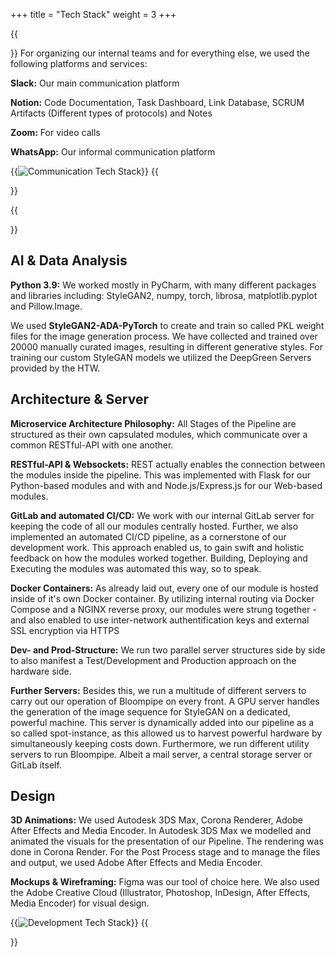 +++
title = "Tech Stack"
weight = 3
+++

{{<section title="Organisation and Communication">}}
For organizing our internal teams and for everything else, we used the following platforms and services:

**Slack:**
Our main communication platform

**Notion:**
Code Documentation, Task Dashboard, Link Database, SCRUM Artifacts (Different types of protocols) and Notes

**Zoom:**
For video calls

**WhatsApp:**
Our informal communication platform

{{<image src="img-techstack-com.png" alt="Communication Tech Stack" caption="Communication Tech Stack">}}
{{</section>}}

{{<section title="Development">}}
## AI & Data Analysis
**Python 3.9:**
We worked mostly in PyCharm, with many different packages and libraries including: StyleGAN2, numpy, torch, librosa, matplotlib.pyplot and Pillow.Image.

We used **StyleGAN2-ADA-PyTorch** to create and train so called PKL weight files for the image generation process. We have collected and trained over 20000 manually curated images, resulting in different generative styles. For training our custom StyleGAN models we utilized the DeepGreen Servers provided by the HTW.

## Architecture & Server
**Microservice Architecture Philosophy:**
All Stages of the Pipeline are structured as their own capsulated modules, which communicate over a common RESTful-API with one another.

**RESTful-API & Websockets:**
REST actually enables the connection between the modules inside the pipeline. This was implemented with Flask for our Python-based modules and with and Node.js/Express.js for our Web-based modules.

**GitLab and automated CI/CD:**
We work with our internal GitLab server for keeping the code of all our modules centrally hosted. Further, we also implemented an automated CI/CD pipeline, as a cornerstone of our development work. This approach enabled us, to gain swift and holistic feedback on how the modules worked together. Building, Deploying and Executing the modules was automated this way, so to speak.

**Docker Containers:**
As already laid out, every one of our module is hosted inside of it's own Docker container. By utilizing internal routing via Docker Compose and a NGINX reverse proxy, our modules were strung together - and also enabled to use inter-network authentification keys and external SSL encryption via HTTPS

**Dev- and Prod-Structure:**
We run two parallel server structures side by side to also manifest a Test/Development and Production approach on the hardware side.

**Further Servers:**
Besides this, we run a multitude of different servers to carry out our operation of Bloompipe on every front. A GPU server handles the generation of the image sequence for StyleGAN on a dedicated, powerful machine. This server is dynamically added into our pipeline as a so called spot-instance, as this allowed us to harvest powerful hardware by simultaneously keeping costs down. Furthermore, we run different utility servers to run Bloompipe. Albeit a mail server, a central storage server or GitLab itself.

## Design
**3D Animations:**
We used Autodesk 3DS Max, Corona Renderer, Adobe After Effects and Media Encoder. 
In Autodesk 3DS Max we modelled and animated the visuals for the presentation of our Pipeline. The rendering was done in Corona Render. For the Post Process stage and to manage the files and output, we used Adobe After Effects and Media Encoder.

**Mockups & Wireframing:**
Figma was our tool of choice here. We also used the Adobe Creative Cloud (Illustrator, Photoshop, InDesign, After Effects, Media Encoder) for visual design.

{{<image src="img-techstack-dev.png" alt="Development Tech Stack" caption="Development Tech Stack">}}
{{</section>}}
